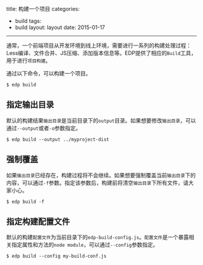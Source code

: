 title: 构建一个项目
categories:
- build
tags:
-  build
layout:
    layout
date:
    2015-01-17
---


通常，一个前端项目从开发环境到线上环境，需要进行一系列的构建处理过程：Less编译、文件合并、JS压缩、添加版本信息等。EDP提供了相应的`Build`工具，用于进行`项目构建`。

通过以下命令，可以构建一个项目。

```
$ edp build
```

## 指定输出目录

默认的构建结果`输出目录`是当前目录下的`output`目录。如果想要修改`输出目录`，可以通过`--output`或者`-o`参数指定。

```
$ edp build --output ../myproject-dist
```

## 强制覆盖

如果`输出目录`已经存在，构建过程将不会继续。如果想要强制覆盖当前`输出目录`下的内容，可以通过`-f`参数。指定该参数后，构建前将清空`输出目录`下所有文件，请大家小心。

```
$ edp build -f
```

## 指定构建配置文件

默认的构建`配置文件`为当前目录下的`edp-build-config.js`。`配置文件`是一个暴露相关指定属性和方法的`node module`，可以通过`--config`参数指定。

```
$ edp build --config my-build-conf.js
```
